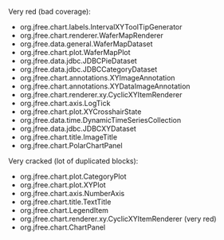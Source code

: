 Very red (bad coverage):
- org.jfree.chart.labels.IntervalXYToolTipGenerator
- org.jfree.chart.renderer.WaferMapRenderer
- org.jfree.data.general.WaferMapDataset
- org.jfree.chart.plot.WaferMapPlot
- org.jfree.data.jdbc.JDBCPieDataset
- org.jfree.data.jdbc.JDBCCategoryDataset
- org.jfree.chart.annotations.XYImageAnnotation
- org.jfree.chart.annotations.XYDataImageAnnotation
- org.jfree.chart.renderer.xy.CyclicXYItemRenderer
- org.jfree.chart.axis.LogTick
- org.jfree.chart.plot.XYCrosshairState
- org.jfree.data.time.DynamicTimeSeriesCollection
- org.jfree.data.jdbc.JDBCXYDataset
- org.jfree.chart.title.ImageTitle
- org.jfree.chart.PolarChartPanel

Very cracked (lot of duplicated blocks):
- org.jfree.chart.plot.CategoryPlot
- org.jfree.chart.plot.XYPlot
- org.jfree.chart.axis.NumberAxis
- org.jfree.chart.title.TextTitle
- org.jfree.chart.LegendItem
- org.jfree.chart.renderer.xy.CyclicXYItemRenderer (very red)
- org.jfree.chart.ChartPanel